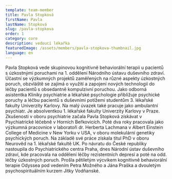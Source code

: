 ```yaml
---
template: team-member
title: Pavla Stopková
firstName: Pavla
lastName: Stopková
slug: /pavla-stopkova
order: 1
category: core
description: vedoucí lékařka
featuredImage: /assets/members/pavla-stopkova-thumbnail.jpg
language: en
---
```


Pavla Stopková vede skupinovou kognitivně behaviorální terapii u pacientů s úzkostnými poruchami na 1. oddělení Národního ústavu duševního zdraví. Účastní se výzkumných projektů zaměřených na různé aspekty úzkostných poruch, obzvláště se zajímá o využití a zapojení nových technologií do léčby pacientů s obsedantně kompulzivní poruchou. Jako odborná asistentka Kliniky psychiatrie a lékařské psychologie přibližuje psychické poruchy a léčbu pacientů s duševními potížemi studentům 3. lékařské fakulty Univerzity Karlovy. Na malý úvazek také pracuje jako ambulantní psychiatr. 
Je absolventkou 1. lékařské fakulty Univerzity Karlovy v Praze. Zkušenosti v oboru psychiatrie začala Pavla Stopková získávat v Psychiatrické léčebně v Horních Beřkovicích. Poté dva roky pracovala jako výzkumná pracovnice v laboratoři dr. Herberta Lachmana v Albert Einstein College of Medicine v New Yorku v USA, v oboru molekulární genetiky psychických poruch. Na základě své práce získala titul PhD v oboru Neurověd na 1. lékařské fakultě UK.
Po návratu do České republiky nastoupila do Psychiatrického centra Praha, dnes Národní ústav duševního zdraví, kde pracovala na oddělení léčby rezistentních depresí a poté na odd. léčby úzkostných poruch. Prošla pětiletým výcvikem kognitivně behaviorální terapie Odyssea pod vedením Petra Možného a Jána Praška a dvouletým psychospirituálním kurzem Jitky Vodňanské.
